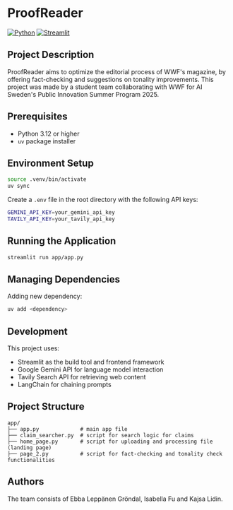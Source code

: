 # ProofReader

[![Python](https://img.shields.io/badge/python-3.12+-blue.svg)](https://www.python.org/)
[![Streamlit](https://img.shields.io/badge/Streamlit-%E2%9C%94%EF%B8%8F-brightgreen)](https://streamlit.io/)

## Project Description

ProofReader aims to optimize the editorial process of WWF's magazine, by offering fact-checking and suggestions on tonality improvements. This project was made by a student team collaborating with WWF for AI Sweden's Public Innovation Summer Program 2025. 


## Prerequisites 
- Python 3.12 or higher
- `uv` package installer

## Environment Setup
```bash
source .venv/bin/activate
uv sync
```

Create a `.env` file in the root directory with the following API keys:

```bash
GEMINI_API_KEY=your_gemini_api_key
TAVILY_API_KEY=your_tavily_api_key
```


## Running the Application
```bash
streamlit run app/app.py
```

## Managing Dependencies
Adding new dependency:

```bash
uv add <dependency>
```

## Development
This project uses:
- Streamlit as the build tool and frontend framework
- Google Gemini API for language model interaction
- Tavily Search API for retrieving web content
- LangChain for chaining prompts

## Project Structure

```
app/
├── app.py             # main app file
├── claim_searcher.py  # script for search logic for claims
├── home_page.py       # script for uploading and processing file (landing page)
├── page_2.py          # script for fact-checking and tonality check functionalities
```

## Authors 
The team consists of Ebba Leppänen Gröndal, Isabella Fu and Kajsa Lidin.